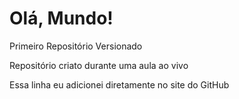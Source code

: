 # Olá, Mundo!
 Primeiro Repositório Versionado

Repositório criato durante uma aula ao vivo

Essa linha eu adicionei diretamente no site do GitHub
